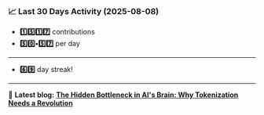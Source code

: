 <!--START_STATS-->
### 📈 Last 30 Days Activity (2025-08-08)  
- **1️⃣5️⃣1️⃣7️⃣** contributions  
- **5️⃣0️⃣•5️⃣7️⃣** per day
---
- **6️⃣9️⃣** day streak!
---
📝 **Latest blog:** [**The Hidden Bottleneck in AI's Brain: Why Tokenization Needs a Revolution**](https://andriak.com/blog/tokenization-revolution)
<!--END_STATS-->

